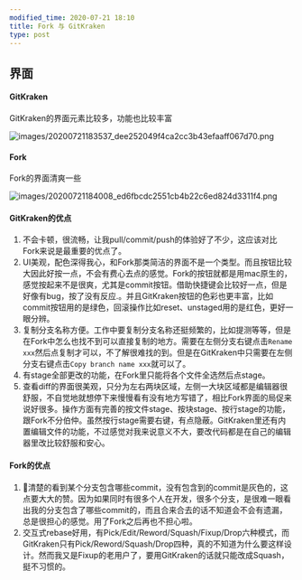 ```yaml
---
modified_time: 2020-07-21 18:10
title: Fork 与 GitKraken
type: post
---
```


## 界面
#### GitKraken
GitKraken的界面元素比较多，功能也比较丰富

![images/20200721183537_dee252049f4ca2cc3b43efaaff067d70.png](https://blog-1253663928.cos.ap-guangzhou.myqcloud.com/images/20200721183537_dee252049f4ca2cc3b43efaaff067d70.png)


#### Fork
Fork的界面清爽一些

![images/20200721184008_ed6fbcdc2551cb4b22c6ed824d3311f4.png](https://blog-1253663928.cos.ap-guangzhou.myqcloud.com/images/20200721184008_ed6fbcdc2551cb4b22c6ed824d3311f4.png)

#### GitKraken的优点

1. 不会卡顿，很流畅，让我pull/commit/push的体验好了不少，这应该对比Fork来说是最重要的优点了。
2. UI美观，配色深得我心，和Fork那类简洁的界面不是一个类型。而且按钮比较大因此好按一点，不会有费心去点的感觉。Fork的按钮就都是用mac原生的，感觉按起来不是很爽，尤其是commit按钮。借助快捷键会比较好一点，但是好像有bug，按了没有反应.。并且GitKraken按钮的色彩也更丰富，比如commit按钮用的是绿色，回滚操作比如reset、unstaged用的是红色，更好一眼分辨。
3. 复制分支名称方便。工作中要复制分支名称还挺频繁的，比如提测等等，但是在Fork中怎么也找不到可以直接复制的地方。需要在左侧分支右键点击`Rename xxx`然后点复制才可以，不了解很难找的到。但是在GitKraken中只需要在左侧分支右键点击`Copy branch name xxx`就可以了。
4. 有stage全部更改的功能，在Fork里只能将各个文件全选然后点stage。
5. 查看diff的界面很美观，只分为左右两块区域，左侧一大块区域都是编辑器很舒服，不自觉地就想停下来慢慢看有没有地方写错了，相比Fork界面的局促来说好很多。操作方面有完善的按文件stage、按块stage、按行stage的功能，跟Fork不分伯仲。虽然按行stage需要右键，有点隐蔽。GitKraken里还有内置编辑文件的功能，不过感觉对我来说意义不大，要改代码都是在自己的编辑器里改比较舒服和安心。


#### Fork的优点

1. 清楚的看到某个分支包含哪些commit，没有包含到的commit是灰色的，这点要大大的赞。因为如果同时有很多个人在开发，很多个分支，是很难一眼看出我的分支包含了哪些commit的，而且合来合去的话不知道会不会有遗漏，总是很担心的感觉。用了Fork之后再也不担心啦。
2. 交互式rebase好用，有Pick/Edit/Reword/Squash/Fixup/Drop六种模式，而GitKraken只有Pick/Reword/Squash/Drop四种，真的不知道为什么要这样设计。然而我又是Fixup的老用户了，要用GitKraken的话就只能改成Squash，挺不习惯的。





